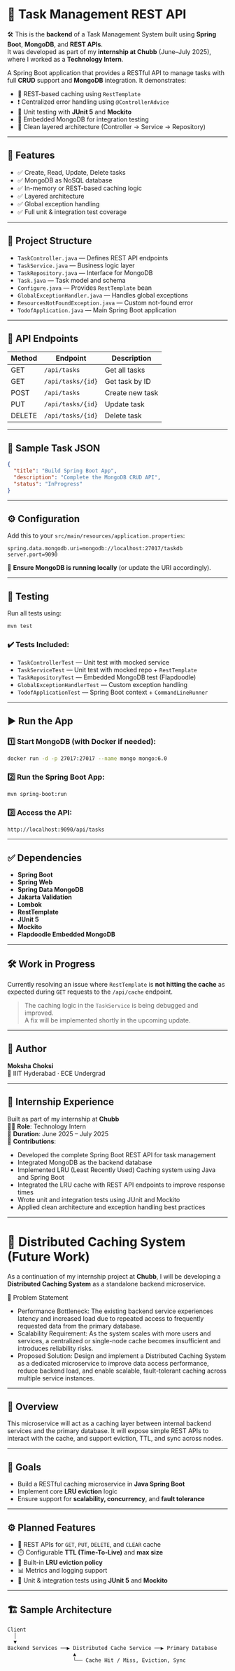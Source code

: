 # 📝 **Task Management REST API**

🛠️ This is the **backend** of a Task Management System built using **Spring Boot**, **MongoDB**, and **REST APIs**.  
It was developed as part of my **internship at Chubb** (June–July 2025), where I worked as a **Technology Intern**.


A Spring Boot application that provides a RESTful API to manage tasks with full **CRUD** support and **MongoDB** integration. It demonstrates:

- 🔁 REST-based caching using `RestTemplate`
- ❗ Centralized error handling using `@ControllerAdvice`
- 🧪 Unit testing with **JUnit 5** and **Mockito**
- 🧰 Embedded MongoDB for integration testing
- 🔄 Clean layered architecture (Controller → Service → Repository)

---

## 🚀 **Features**

- ✅ Create, Read, Update, Delete tasks
- ✅ MongoDB as NoSQL database
- ✅ In-memory or REST-based caching logic
- ✅ Layered architecture
- ✅ Global exception handling
- ✅ Full unit & integration test coverage

---

## 📁 **Project Structure**

- `TaskController.java` — Defines REST API endpoints  
- `TaskService.java` — Business logic layer  
- `TaskRepository.java` — Interface for MongoDB  
- `Task.java` — Task model and schema  
- `Configure.java` — Provides `RestTemplate` bean  
- `GlobalExceptionHandler.java` — Handles global exceptions  
- `ResourcesNotFoundException.java` — Custom not-found error  
- `TodofApplication.java` — Main Spring Boot application

---

## 📮 **API Endpoints**

| Method | Endpoint             | Description          |
|--------|----------------------|----------------------|
| GET    | `/api/tasks`         | Get all tasks        |
| GET    | `/api/tasks/{id}`    | Get task by ID       |
| POST   | `/api/tasks`         | Create new task      |
| PUT    | `/api/tasks/{id}`    | Update task          |
| DELETE | `/api/tasks/{id}`    | Delete task          |

---

## 🧾 **Sample Task JSON**

```json
{
  "title": "Build Spring Boot App",
  "description": "Complete the MongoDB CRUD API",
  "status": "InProgress"
}
```

---

## ⚙️ **Configuration**

Add this to your `src/main/resources/application.properties`:

```properties
spring.data.mongodb.uri=mongodb://localhost:27017/taskdb
server.port=9090
```

📌 **Ensure MongoDB is running locally** (or update the URI accordingly).

---

## 🧪 **Testing**

Run all tests using:

```bash
mvn test
```

### ✔️ Tests Included:

- `TaskControllerTest` — Unit test with mocked service  
- `TaskServiceTest` — Unit test with mocked repo + `RestTemplate`  
- `TaskRepositoryTest` — Embedded MongoDB test (Flapdoodle)  
- `GlobalExceptionHandlerTest` — Custom exception handling  
- `TodofApplicationTest` — Spring Boot context + `CommandLineRunner`

---

## ▶️ **Run the App**

### 1️⃣ Start MongoDB (with Docker if needed):

```bash
docker run -d -p 27017:27017 --name mongo mongo:6.0
```

### 2️⃣ Run the Spring Boot App:

```bash
mvn spring-boot:run
```

### 3️⃣ Access the API:

```
http://localhost:9090/api/tasks
```

---

## ✅ **Dependencies**

- **Spring Boot**
- **Spring Web**
- **Spring Data MongoDB**
- **Jakarta Validation**
- **Lombok**
- **RestTemplate**
- **JUnit 5**
- **Mockito**
- **Flapdoodle Embedded MongoDB**

---

## 🛠️ Work in Progress

Currently resolving an issue where `RestTemplate` is **not hitting the cache** as expected during `GET` requests to the `/api/cache` endpoint.

> The caching logic in the `TaskService` is being debugged and improved.  
> A fix will be implemented shortly in the upcoming update.

---

## 👤 Author

**Moksha Choksi**  
📍 IIIT Hyderabad · ECE Undergrad  
 
---

## 💼 Internship Experience

Built as part of my internship at **Chubb**  
🧑‍💻 **Role**: Technology Intern  
📅 **Duration**: June 2025 – July 2025  
🚀 **Contributions**:
- Developed the complete Spring Boot REST API for task management
- Integrated MongoDB as the backend database
- Implemented LRU (Least Recently Used) Caching system using Java and Spring Boot
- Integrated the LRU cache with REST API endpoints to improve response times
- Wrote unit and integration tests using JUnit and Mockito
- Applied clean architecture and exception handling best practices

---

# 🔮 Distributed Caching System (Future Work)

As a continuation of my internship project at **Chubb**, I will be developing a **Distributed Caching System** as a standalone backend microservice.

🧩 Problem Statement
- Performance Bottleneck: The existing backend service experiences latency and increased load due to repeated access to frequently requested data from the primary database.
- Scalability Requirement: As the system scales with more users and services, a centralized or single-node cache becomes insufficient and introduces reliability risks.
- Proposed Solution: Design and implement a Distributed Caching System as a dedicated microservice to improve data access performance, reduce backend load, and enable scalable, fault-tolerant caching across multiple service instances.

---

## 🚀 Overview

This microservice will act as a caching layer between internal backend services and the primary database. It will expose simple REST APIs to interact with the cache, and support eviction, TTL, and sync across nodes.

---

## 🎯 Goals

- Build a RESTful caching microservice in **Java Spring Boot**
- Implement core **LRU eviction** logic
- Ensure support for **scalability, concurrency**, and **fault tolerance**

---

## ⚙️ Planned Features

- 🔄 REST APIs for `GET`, `PUT`, `DELETE`, and `CLEAR` cache
- ⏱️ Configurable **TTL (Time-To-Live)** and **max size**
- 🧠 Built-in **LRU eviction policy**
- 📊 Metrics and logging support
- 🧪 Unit & integration tests using **JUnit 5** and **Mockito**

---

## 🏗️ Sample Architecture

```text
Client
  │
  ▼
Backend Services ──▶ Distributed Cache Service ──▶ Primary Database
                     ▲
                     └── Cache Hit / Miss, Eviction, Sync


